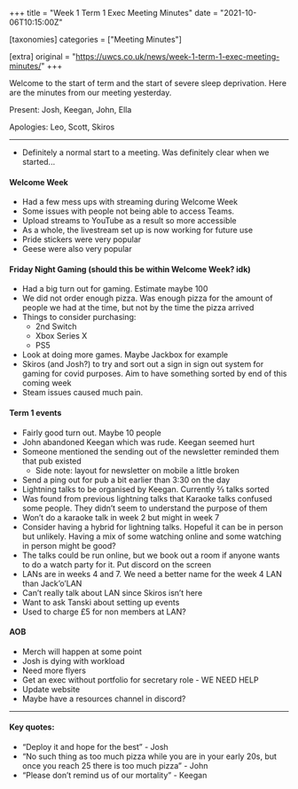 +++
title = "Week 1 Term 1 Exec Meeting Minutes"
date = "2021-10-06T10:15:00Z"

[taxonomies]
categories = ["Meeting Minutes"]

[extra]
original = "https://uwcs.co.uk/news/week-1-term-1-exec-meeting-minutes/"
+++

<p>Welcome to the start of term and the start of severe sleep deprivation. Here are the minutes from our meeting yesterday.</p>

<!-- more -->

Present: Josh, Keegan, John, Ella

Apologies: Leo, Scott, Skiros



***

  - Definitely a normal start to a meeting. Was definitely clear when we started...

#### **Welcome Week**

  - Had a few mess ups with streaming during Welcome Week
  - Some issues with people not being able to access Teams.
  - Upload streams to YouTube as a result so more accessible
  - As a whole, the livestream set up is now working for future use
  - Pride stickers were very popular
  - Geese were also very popular

#### **Friday Night Gaming (should this be within Welcome Week? idk)**

  - Had a big turn out for gaming. Estimate maybe 100
  - We did not order enough pizza. Was enough pizza for the amount of people we had at the time, but not by the time the pizza arrived
  - Things to consider purchasing:
      - 2nd Switch
      - Xbox Series X
      - PS5
  - Look at doing more games. Maybe Jackbox for example
  - Skiros (and Josh?) to try and sort out a sign in sign out system for gaming for covid purposes. Aim to have something sorted by end of this coming week
  - Steam issues caused much pain.

#### **Term 1 events**

  - Fairly good turn out. Maybe 10 people
  - John abandoned Keegan which was rude. Keegan seemed hurt
  - Someone mentioned the sending out of the newsletter reminded them that pub existed
      - Side note: layout for newsletter on mobile a little broken
  - Send a ping out for pub a bit earlier than 3:30 on the day
  - Lightning talks to be organised by Keegan. Currently ⅔ talks sorted
  - Was found from previous lightning talks that Karaoke talks confused some people. They didn’t seem to understand the purpose of them
  - Won’t do a karaoke talk in week 2 but might in week 7
  - Consider having a hybrid for lightning talks. Hopeful it can be in person but unlikely. Having a mix of some watching online and some watching in person might be good?
  - The talks could be run online, but we book out a room if anyone wants to do a watch party for it. Put discord on the screen
  - LANs are in weeks 4 and 7. We need a better name for the week 4 LAN than Jack’o’LAN
  - Can’t really talk about LAN since Skiros isn’t here
  - Want to ask Tanski about setting up events
  - Used to charge £5 for non members at LAN?

#### **AOB**

  - Merch will happen at some point
  - Josh is dying with workload
  - Need more flyers
  - Get an exec without portfolio for secretary role - WE NEED HELP
  - Update website
  - Maybe have a resources channel in discord?



***

#### **Key quotes:**

  - “Deploy it and hope for the best” - Josh
  - “No such thing as too much pizza while you are in your early 20s, but once you reach 25 there is too much pizza” - John
  - “Please don’t remind us of our mortality” - Keegan

